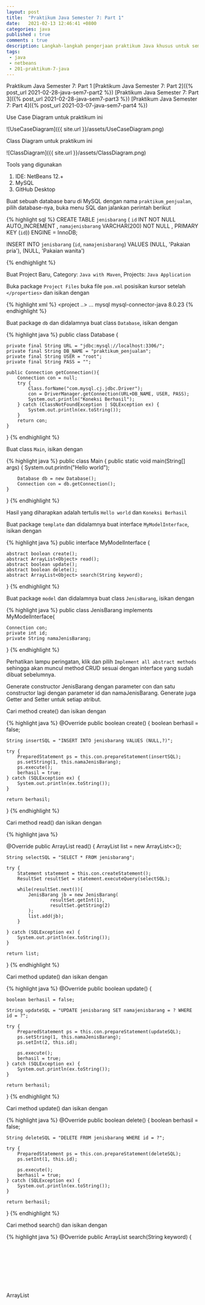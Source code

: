 ```yaml
---
layout: post
title:  "Praktikum Java Semester 7: Part 1"
date:   2021-02-13 12:46:41 +0800
categories: java
published : true
comments : true
description: Langkah-langkah pengerjaan praktikum Java khusus untuk semester 7 Fakultas Teknologi Informasi, Universitas Islam Kalimantan Muhammad Arsyad Al Banjari Banjarmasin
tags: 
 - java
 - netbeans
 - 201-praktikum-7-java
---
```


Praktikum Java Semester 7: Part 1
[Praktikum Java Semester 7: Part 2]({% post_url 2021-02-28-java-sem7-part2 %})
[Praktikum Java Semester 7: Part 3]({% post_url 2021-02-28-java-sem7-part3 %})
[Praktikum Java Semester 7: Part 4]({% post_url 2021-03-07-java-sem7-part4 %})



Use Case Diagram untuk praktikum ini

![UseCaseDiagram]({{ site.url }}/assets/UseCaseDiagram.png)

Class Diagram untuk praktikum ini

![ClassDiagram]({{ site.url }}/assets/ClassDiagram.png)

Tools yang digunakan
1. IDE: NetBeans 12.+
2. MySQL
3. GitHub Desktop

Buat sebuah database baru di MySQL dengan nama `praktikum_penjualan`, pilih database-nya, buka menu SQL dan jalankan perintah berikut

{% highlight  sql %}
CREATE TABLE `jenisbarang` (
`id` INT NOT NULL AUTO_INCREMENT ,
`namajenisbarang` VARCHAR(200) NOT NULL ,
PRIMARY KEY (`id`)) ENGINE = InnoDB;

INSERT INTO `jenisbarang` (`id`, `namajenisbarang`) VALUES 
(NULL, 'Pakaian pria'), 
(NULL, 'Pakaian wanita') 

{% endhighlight %}

Buat Project Baru, Category: `Java with Maven`, Projects: `Java Application`

Buka package `Project Files` buka file `pom.xml` posisikan kursor setelah `</properties>` dan isikan dengan

{% highlight  xml %}
<project ..>
    ...
    </properties>
    <dependencies>
        <!-- https://mvnrepository.com/artifact/mysql/mysql-connector-java -->
        <dependency>
            <groupId>mysql</groupId>
            <artifactId>mysql-connector-java</artifactId>
            <version>8.0.23</version>
        </dependency>
    </dependencies>
</project>
{% endhighlight %}

Buat package `db` dan didalamnya buat class `Database`, isikan dengan

{% highlight  java %}
public class Database {
    
    private final String URL = "jdbc:mysql://localhost:3306/";
    private final String DB_NAME = "praktikum_penjualan";
    private final String USER = "root";
    private final String PASS = "";
    
    public Connection getConnection(){
        Connection con = null;
        try {
            Class.forName("com.mysql.cj.jdbc.Driver");
            con = DriverManager.getConnection(URL+DB_NAME, USER, PASS);
            System.out.println("Koneksi Berhasil");
        } catch (ClassNotFoundException | SQLException ex) {
            System.out.println(ex.toString());
        }
        return con;
    }
    
}
{% endhighlight %}

Buat class `Main`, isikan dengan

{% highlight  java %}
public class Main {
    public static void main(String[] args) {
        System.out.println("Hello world");
        
        Database db = new Database();
        Connection con = db.getConnection();
    }
}
{% endhighlight %}

Hasil yang diharapkan adalah tertulis `Hello world` dan `Koneksi Berhasil`

Buat package `template` dan didalamnya buat interface `MyModelInterface`, isikan dengan

{% highlight  java %}
public interface MyModelInterface {
    
    abstract boolean create();
    abstract ArrayList<Object> read();
    abstract boolean update();
    abstract boolean delete();
    abstract ArrayList<Object> search(String keyword);
    
}
{% endhighlight %}

Buat package `model` dan didalamnya buat class `JenisBarang`, isikan dengan

{% highlight  java %}
public class JenisBarang implements MyModelInterface{

    Connection con;
    private int id;
    private String namaJenisBarang;

}
{% endhighlight %}

Perhatikan lampu peringatan, klik dan pilih `Implement all abstract methods` sehingga akan muncul method CRUD sesuai dengan interface yang sudah dibuat sebelumnya.

Generate constructor JenisBarang dengan parameter con dan satu constructor lagi dengan parameter id dan namaJenisBarang. Generate juga Getter and Setter untuk setiap atribut.

Cari method create() dan isikan dengan

{% highlight  java %}
@Override
public boolean create() {
    boolean berhasil = false;
    
    String insertSQL = "INSERT INTO jenisbarang VALUES (NULL,?)";
    
    try {
        PreparedStatement ps = this.con.prepareStatement(insertSQL);
        ps.setString(1, this.namaJenisBarang);
        ps.execute();
        berhasil = true;
    } catch (SQLException ex) {
        System.out.println(ex.toString());
    }
    
    return berhasil;
}
{% endhighlight %}

Cari method read() dan isikan dengan

{% highlight  java %}

@Override
public ArrayList<Object> read() {
    ArrayList<Object> list =  new ArrayList<>();
    
    String selectSQL = "SELECT * FROM jenisbarang";
    
    try {
        Statement statement = this.con.createStatement();
        ResultSet resultSet = statement.executeQuery(selectSQL);
        
        while(resultSet.next()){
            JenisBarang jb = new JenisBarang(
                    resultSet.getInt(1),
                    resultSet.getString(2)
            );
            list.add(jb);
        }
        
    } catch (SQLException ex) {
        System.out.println(ex.toString());
    }
    
    return list;
}
{% endhighlight %}

Cari method update() dan isikan dengan

{% highlight  java %}
@Override
public boolean update() {
    
    boolean berhasil = false;
    
    String updateSQL = "UPDATE jenisbarang SET namajenisbarang = ? WHERE id = ?";
    
    try {
        PreparedStatement ps = this.con.prepareStatement(updateSQL);
        ps.setString(1, this.namaJenisBarang);
        ps.setInt(2, this.id);

        ps.execute();
        berhasil = true;
    } catch (SQLException ex) {
        System.out.println(ex.toString());
    }
    
    return berhasil;
}
{% endhighlight %}

Cari method update() dan isikan dengan

{% highlight  java %}
@Override
public boolean delete() {
    boolean berhasil = false;
    
    String deleteSQL = "DELETE FROM jenisbarang WHERE id = ?";
    
    try {
        PreparedStatement ps = this.con.prepareStatement(deleteSQL);
        ps.setInt(1, this.id);

        ps.execute();
        berhasil = true;
    } catch (SQLException ex) {
        System.out.println(ex.toString());
    }
    
    return berhasil;
}
{% endhighlight %}

Cari method search() dan isikan dengan

{% highlight  java %}
@Override
public ArrayList<Object> search(String keyword) {
    ArrayList<Object> list =  new ArrayList<>();
    
    String searchSQL = "SELECT * FROM jenisbarang WHERE namajenisbarang like ?";
    
    keyword = "%"+keyword+"%";
    
    try {
        PreparedStatement ps = this.con.prepareStatement(searchSQL);
        ps.setString(1, keyword);
        ResultSet resultSet = ps.executeQuery();
        
        while(resultSet.next()){
            JenisBarang jb = new JenisBarang(
                    resultSet.getInt(1),
                    resultSet.getString(2)
            );
            list.add(jb);
        }
        
    } catch (SQLException ex) {
        System.out.println(ex.toString());
    }
    
    return list;
}
{% endhighlight %}

And... that's about it for today. Aplikasi sudah mampu melakukan CRUD sederhana namun masih tanpa view visual.

Praktikum Java Semester 7: Part 1
[Praktikum Java Semester 7: Part 2]({% post_url 2021-02-28-java-sem7-part2 %})
[Praktikum Java Semester 7: Part 3]({% post_url 2021-02-28-java-sem7-part3 %})
[Praktikum Java Semester 7: Part 4]({% post_url 2021-03-07-java-sem7-part4 %})


<iframe width="560" height="315" src="https://www.youtube.com/embed/FNS_zA36qtY" frameborder="0" allow="accelerometer; autoplay; clipboard-write; encrypted-media; gyroscope; picture-in-picture" allowfullscreen></iframe>